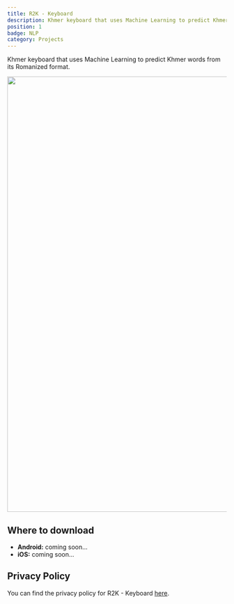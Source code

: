 ```yaml
---
title: R2K - Keyboard
description: Khmer keyboard that uses Machine Learning to predict Khmer words from its Romanized format.
position: 1
badge: NLP
category: Projects
---
```

Khmer keyboard that uses Machine Learning to predict Khmer words from its Romanized format.

<img src="/r2k/demo.gif" width="1000" height="1000" alt=""/>

## Where to download
- **Android:** coming soon...
- **iOS:** coming soon...


## Privacy Policy
You can find the privacy policy for R2K - Keyboard [here](/r2k/privacy).